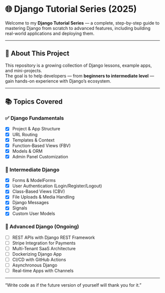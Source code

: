 # 🌐 Django Tutorial Series (2025)

Welcome to my **Django Tutorial Series** — a complete, step-by-step guide to mastering Django from scratch to advanced features, including building real-world applications and deploying them.

---

## 📘 About This Project

This repository is a growing collection of Django lessons, example apps, and mini-projects.  
The goal is to help developers — from **beginners to intermediate level** — gain hands-on experience with Django’s ecosystem.

---

## 📚 Topics Covered

### ✅ Django Fundamentals
- [x] Project & App Structure
- [x] URL Routing
- [x] Templates & Context
- [x] Function-Based Views (FBV)
- [x] Models & ORM
- [x] Admin Panel Customization

### 🧩 Intermediate Django
- [x] Forms & ModelForms
- [x] User Authentication (Login/Register/Logout)
- [x] Class-Based Views (CBV)
- [x] File Uploads & Media Handling
- [x] Django Messages
- [x] Signals
- [x] Custom User Models

### 🚀 Advanced Django (Ongoing)
- [ ] REST APIs with Django REST Framework
- [ ] Stripe Integration for Payments
- [ ] Multi-Tenant SaaS Architecture
- [ ] Dockerizing Django App
- [ ] CI/CD with GitHub Actions
- [ ] Asynchronous Django
- [ ] Real-time Apps with Channels

---
 “Write code as if the future version of yourself will thank you for it.”